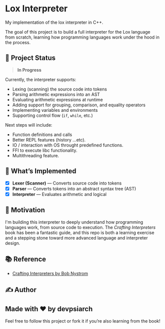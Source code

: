 # Lox Interpreter

My implementation of the lox interpreter in C++.

The goal of this project is to build a full interpreter for the Lox language from scratch, learning how programming languages work under the hood in the process.

## 🚧 Project Status

> **In Progress**

Currently, the interpreter supports:
- Lexing (scanning) the source code into tokens
- Parsing arithmetic expressions into an AST
- Evaluating arithmetic expressions at runtime
- Adding support for grouping, comparison, and equality operators
- Implementing variables and environments
- Supporting control flow (`if`, `while`, etc.)

Next steps will include:

- Function definitions and calls
- Better REPL features (history ...etc).
- IO / interaction with OS throught predefined functions.
- FFI to execute libc functionality.
- Multithreading feature.

## 🔧 What’s Implemented

- [x] **Lexer (Scanner)** — Converts source code into tokens
- [x] **Parser** — Converts tokens into an abstract syntax tree (AST)
- [x] **Interpreter** — Evaluates arithmetic and logical  

## 🧠 Motivation

I'm building this interpreter to deeply understand how programming languages work, from source code to execution. The *Crafting Interpreters* book has been a fantastic guide, and this repo is both a learning exercise and a stepping stone toward more advanced language and interpreter design.

## 📚 Reference

- [Crafting Interpreters by Bob Nystrom](https://craftinginterpreters.com/)

## ✍️ Author

Made with ❤️ by devpsiarch
---
Feel free to follow this project or fork it if you’re also learning from the book!
